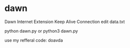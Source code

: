 # dawn
Dawn Internet Extension
Keep Alive Connection
edit data.txt

python dawn.py
or
python3 dawn.py

use my refferal code: doavda
